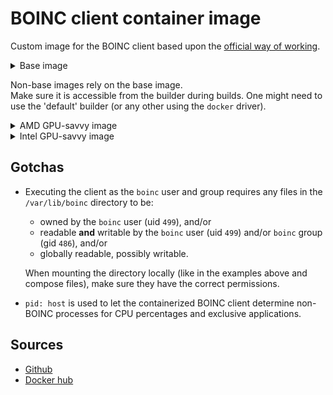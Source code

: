 # BOINC client container image

Custom image for the BOINC client based upon the [official way of working][github].

<details style="margin-bottom: 1em">
<summary>Base image</summary>

```sh
docker buildx build --load \
  -f 'Dockerfile.base-leap' \
  -t "docker.io/michelecereda/boinc-client:base-leap-7.22.0-$(date +%+4Y%m%d)" \
  '.'

docker run --rm --name 'boinc-client' \
  --net='host' \
  --pid='host' \
  --cap-add 'SYS_NICE' \
  -v "${PWD}/data:/var/lib/boinc" \
  -e BOINC_GUI_RPC_PASSWORD="123" \
  -e BOINC_CMD_LINE_OPTIONS="--allow_remote_gui_rpc" \
  'docker.io/michelecereda/boinc-client:base-leap-7.22.0-20240212'
```

</details>

Non-base images rely on the base image.<br/>
Make sure it is accessible from the builder during builds. One might need to use the 'default' builder (or any other using the `docker` driver).

<details>
<summary>AMD GPU-savvy image</summary>

```sh
docker buildx build --load \
  -f 'Dockerfile.amd-leap' \
  -t "docker.io/michelecereda/boinc-client:amd-leap-7.22.0-$(date +%+4Y%m%d)" \
  '.'

docker run --rm --name 'boinc-client' \
  --net='host' \
  --pid='host' \
  --cap-add 'SYS_NICE' \
  --device '/dev/dri:/dev/dri' \
  --device '/dev/kfd:/dev/kfd' \
  --group-add 'video' \
  -v "${PWD}/data:/var/lib/boinc" \
  -e BOINC_GUI_RPC_PASSWORD="123" \
  -e BOINC_CMD_LINE_OPTIONS="--allow_remote_gui_rpc" \
  'docker.io/michelecereda/boinc-client:amd-leap-7.22.0-20240212'
```

</details>
<details>
<summary>Intel GPU-savvy image</summary>

```sh
docker buildx build --load \
  -f 'Dockerfile.intel-leap' \
  -t "docker.io/michelecereda/boinc-client:intel-leap-7.22.0-$(date +%+4Y%m%d)" \
  '.'

docker run --rm --name 'boinc-client' \
  --net='host' \
  --pid='host' \
  --cap-add 'SYS_NICE' \
  --device '/dev/dri:/dev/dri' \
  -v "${PWD}/data:/var/lib/boinc" \
  -e BOINC_GUI_RPC_PASSWORD="123" \
  -e BOINC_CMD_LINE_OPTIONS="--allow_remote_gui_rpc" \
  'docker.io/michelecereda/boinc-client:intel-leap-7.22.0-20240212'
```

</details>

## Gotchas

- Executing the client as the `boinc` user and group requires any files in the `/var/lib/boinc` directory to be:

  - owned by the `boinc` user (uid `499`), and/or
  - readable **and** writable by the `boinc` user (uid `499`) and/or `boinc` group (gid `486`), and/or
  - globally readable, possibly writable.

  When mounting the directory locally (like in the examples above and compose files), make sure they have the correct permissions.

- `pid: host` is used to let the containerized BOINC client determine non-BOINC processes for CPU percentages and exclusive applications.

## Sources

- [Github]
- [Docker hub]

<!--
  References
  -->

<!-- Upstream -->
[docker hub]: https://hub.docker.com/r/boinc/client
[github]: https://github.com/BOINC/boinc-client-docker
